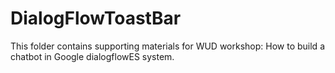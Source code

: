 # DialogFlowToastBar
This folder contains supporting materials for WUD workshop: How to build a chatbot in Google dialogflowES system. 



